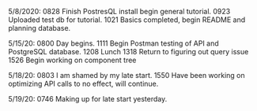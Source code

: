 5/8/2020:
0828 Finish PostresQL install begin general tutorial.
0923 Uploaded test db for tutorial.
1021 Basics completed, begin README and planning database.

5/15/20:
0800 Day begins.
1111 Begin Postman testing of API and PostgreSQL database.
1208 Lunch
1318 Return to figuring out query issue
1526 Begin working on component tree

5/18/20:
0803 I am shamed by my late start.
1550 Have been working on optimizing API calls to no effect, will continue.

5/19/20:
0746 Making up for late start yesterday.